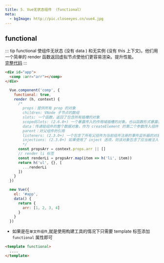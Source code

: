 ```yaml
---
title: 5. Vue无状态组件 （functional）
meta: 
  - bgImage: http://pic.closeeyes.cn/vue4.jpg
---
```

## functional
::: tip functional
  使组件无状态 (没有 data ) 和无实例 (没有 this 上下文)。他们用一个简单的 render 函数返回虚拟节点使他们更容易渲染。提升性能。<br>
  [完整代码](https://github.com/hz199/__/blob/master/demo/vue/vue.functional.html)
:::

```html
<div id="app">
  <comp :arr="arr"></comp>
</div>

```

```js
  Vue.component('comp', {
    functional: true,
    render (h, context) {
      /*
        props：提供所有 prop 的对象
        children: VNode 子节点的数组
        slots: 一个函数，返回了包含所有插槽的对象
        scopedSlots: (2.6.0+) 一个暴露传入的作用域插槽的对象。也以函数形式暴露普通插槽。
        data：传递给组件的整个数据对象，作为 createElement 的第二个参数传入组件
        parent：对父组件的引用
        listeners: (2.3.0+) 一个包含了所有父组件为当前组件注册的事件监听器的对象。这是 data.on 的一个别名。
        injections: (2.3.0+) 如果使用了 inject 选项，则该对象包含了应当被注入的属性。
        */
      const propsArr = context.props.arr || []
      // render li 标签
      const renderLi = propsArr.map(item => h('li', item))
      return h('ul', {}, [
        ...renderLi
      ])
    }
  })

  new Vue({
    el: '#app',
    data() {
      return {
        arr: [1, 2, 3, 4]
      }
    }
  })
```

- 如果是在`单文件组件`,就是使用构建工具的情况下只需要 template 标签添加 `functional` 属性即可

```html
<template functional>
  ....
</template>

```